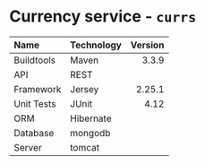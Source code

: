 # Currency service - `currs`

| Name        | Technology  | Version |
|:------------|:------------|--------:|
| Buildtools  | Maven       | 3.3.9   |
| API         | REST        |         |
| Framework   | Jersey      | 2.25.1  |
| Unit Tests  | JUnit       | 4.12    |
| ORM         | Hibernate   |         |
| Database    | mongodb     |         |
| Server      | tomcat      |         |

